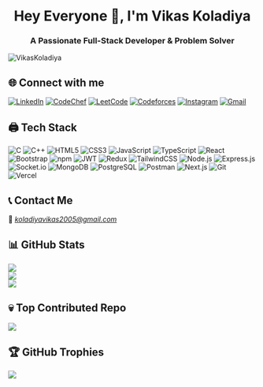<h1 align="center">Hey Everyone 👋, I'm Vikas Koladiya</h1>
<h3 align="center">A Passionate Full-Stack Developer & Problem Solver</h3>

<p align="left"> <img src="https://komarev.com/ghpvc/?username=VikasKoladiya&label=Profile%20views&color=0e75b6&style=flat" alt="VikasKoladiya" /> </p>

## 🌐 Connect with me
[![LinkedIn](https://img.shields.io/badge/LinkedIn-%230077B5.svg?logo=linkedin&logoColor=white)](https://linkedin.com/in/vikaskoladiya)
[![CodeChef](https://img.shields.io/badge/CodeChef-%235B4638.svg?logo=CodeChef&logoColor=white)](https://www.codechef.com/users/vikas_044) 
[![LeetCode](https://img.shields.io/badge/LeetCode-%23FFA116.svg?logo=LeetCode&logoColor=white)](https://www.leetcode.com/Koladiya_Vikas)
[![Codeforces](https://img.shields.io/badge/Codeforces-%23187FCA.svg?logo=Codeforces&logoColor=white)](https://codeforces.com/profile/vikas_koladiya)
[![Instagram](https://img.shields.io/badge/Instagram-%23E4405F.svg?logo=instagram&logoColor=white)](https://instagram.com/vikas_koladiya__005)
[![Gmail](https://img.shields.io/badge/Gmail-D14836?logo=gmail&logoColor=white)](mailto:koladiyavikas2005@gmail.com)

## 🖨 Tech Stack
![C](https://img.shields.io/badge/c-%2300599C.svg?style=for-the-badge&logo=c&logoColor=white)
![C++](https://img.shields.io/badge/c++-%2300599C.svg?style=for-the-badge&logo=c%2B%2B&logoColor=white)
![HTML5](https://img.shields.io/badge/html5-%23E34F26.svg?style=for-the-badge&logo=html5&logoColor=white)
![CSS3](https://img.shields.io/badge/css3-%231572B6.svg?style=for-the-badge&logo=css3&logoColor=white)
![JavaScript](https://img.shields.io/badge/javascript-%23F7DF1E.svg?style=for-the-badge&logo=javascript&logoColor=black)
![TypeScript](https://img.shields.io/badge/typescript-%23007ACC.svg?style=for-the-badge&logo=typescript&logoColor=white)
![React](https://img.shields.io/badge/react-%2361DAFB.svg?style=for-the-badge&logo=react&logoColor=black)
![Bootstrap](https://img.shields.io/badge/bootstrap-%23563D7C.svg?style=for-the-badge&logo=bootstrap&logoColor=white)
![npm](https://img.shields.io/badge/npm-%23CB3837.svg?style=for-the-badge&logo=npm&logoColor=white)
![JWT](https://img.shields.io/badge/jwt-%23000000.svg?style=for-the-badge&logo=json-web-tokens&logoColor=white)
![Redux](https://img.shields.io/badge/redux-%23764ABC.svg?style=for-the-badge&logo=redux&logoColor=white)
![TailwindCSS](https://img.shields.io/badge/tailwindcss-%2306B6D4.svg?style=for-the-badge&logo=tailwind-css&logoColor=white)
![Node.js](https://img.shields.io/badge/node.js-%23339933.svg?style=for-the-badge&logo=nodedotjs&logoColor=white)
![Express.js](https://img.shields.io/badge/express.js-%23404D59.svg?style=for-the-badge&logo=express&logoColor=white)
![Socket.io](https://img.shields.io/badge/Socket.io-black?style=for-the-badge&logo=socket.io&badgeColor=010101)
![MongoDB](https://img.shields.io/badge/mongodb-%2347A248.svg?style=for-the-badge&logo=mongodb&logoColor=white)
![PostgreSQL](https://img.shields.io/badge/postgresql-%23336791.svg?style=for-the-badge&logo=postgresql&logoColor=white)
![Postman](https://img.shields.io/badge/postman-%23FF6C37.svg?style=for-the-badge&logo=postman&logoColor=white)
![Next.js](https://img.shields.io/badge/next.js-%23000000.svg?style=for-the-badge&logo=nextdotjs&logoColor=white)
![Git](https://img.shields.io/badge/git-%23F05033.svg?style=for-the-badge&logo=git&logoColor=white)
![Vercel](https://img.shields.io/badge/vercel-%23000000.svg?style=for-the-badge&logo=vercel&logoColor=white)  

## 📞 Contact Me
📧 *koladiyavikas2005@gmail.com*

## 📊 GitHub Stats
![](https://github-readme-streak-stats.herokuapp.com/?user=VikasKoladiya&theme=dark&hide_border=false)<br/>
![](https://github-readme-stats.vercel.app/api?username=VikasKoladiya&theme=dark&hide_border=false&include_all_commits=false&count_private=false)<br/>
![](https://github-readme-stats.vercel.app/api/top-langs/?username=VikasKoladiya&theme=dark&hide_border=false&include_all_commits=false&count_private=false&layout=compact)

## 💀 Top Contributed Repo
![](https://github-contributor-stats.vercel.app/api?username=VikasKoladiya&limit=5&theme=flat&combine_all_yearly_contributions=true)

## 🏆 GitHub Trophies
![](https://github-profile-trophy.vercel.app/?username=VikasKoladiya&theme=radical&no-frame=false&no-bg=false&margin-w=4)
